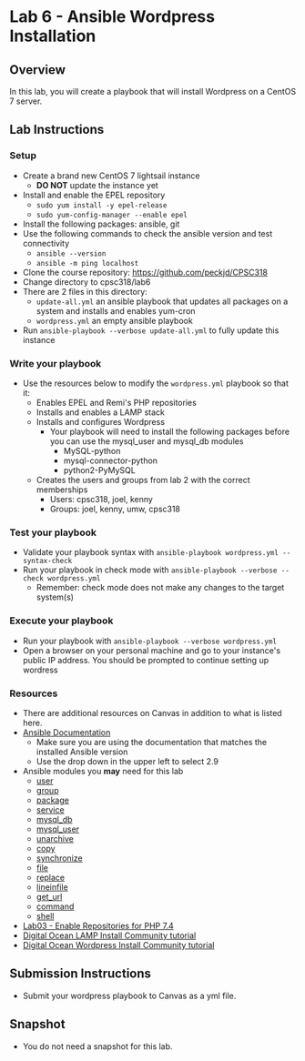 # Lab 6 - Ansible Wordpress Installation

## Overview
In this lab, you will create a playbook that will install Wordpress on a CentOS 7 server. 

## Lab Instructions

### Setup

- Create a brand new CentOS 7 lightsail instance
    - **DO NOT** update the instance yet
- Install and enable the EPEL repository
    - `sudo yum install -y epel-release`
    - `sudo yum-config-manager --enable epel`
- Install the following packages: ansible, git
- Use the following commands to check the ansible version and test connectivity
    - `ansible --version`
    - `ansible -m ping localhost`
- Clone the course repository: https://github.com/peckjd/CPSC318
- Change directory to cpsc318/lab6
- There are 2 files in this directory:
    - `update-all.yml` an ansible playbook that updates all packages on a system and installs and enables yum-cron
    - `wordpress.yml` an empty ansible playbook
- Run `ansible-playbook --verbose update-all.yml` to fully update this instance

### Write your playbook
- Use the resources below to modify the `wordpress.yml` playbook so that it:
    - Enables EPEL and Remi's PHP repositories
    - Installs and enables a LAMP stack
    - Installs and configures Wordpress
        - Your playbook will need to install the following packages before you can use the mysql_user and mysql_db modules
          - MySQL-python
          - mysql-connector-python
          - python2-PyMySQL
    - Creates the users and groups from lab 2 with the correct memberships
        - Users: cpsc318, joel, kenny
        - Groups: joel, kenny, umw, cpsc318

### Test your playbook 
- Validate your playbook syntax with `ansible-playbook wordpress.yml --syntax-check` 
- Run your playbook in check mode with `ansible-playbook --verbose --check wordpress.yml` 
    - Remember: check mode does not make any changes to the target system(s)

### Execute your playbook
- Run your playbook with `ansible-playbook --verbose wordpress.yml` 
- Open a browser on your personal machine and go to your instance's public IP address. You should be prompted to continue setting up wordress

### Resources
- There are additional resources on Canvas in addition to what is listed here.
- [Ansible Documentation](https://docs.ansible.com/ansible/2.9/modules/modules_by_category.html)
    - Make sure you are using the documentation that matches the installed Ansible version 
    - Use the drop down in the upper left to select 2.9
- Ansible modules you **may** need for this lab
    - [user](https://docs.ansible.com/ansible/2.9/modules/user_module.html)
    - [group](https://docs.ansible.com/ansible/2.9/modules/group_module.html)
    - [package](https://docs.ansible.com/ansible/2.9/modules/package_module.html)
    - [service](https://docs.ansible.com/ansible/2.9/modules/service_module.html)
    - [mysql_db](https://docs.ansible.com/ansible/2.9/modules/mysql_db_module.html)
    - [mysql_user](https://docs.ansible.com/ansible/2.9/modules/mysql_user_module.html)
    - [unarchive](https://docs.ansible.com/ansible/2.9/modules/unarchive_module.html)
    - [copy](https://docs.ansible.com/ansible/2.9/modules/copy_module.html)
    - [synchronize](https://docs.ansible.com/ansible/2.9/modules/synchronize_module.html)
    - [file](https://docs.ansible.com/ansible/2.9/modules/file_module.html)
    - [replace](https://docs.ansible.com/ansible/2.9/modules/replace_module.html)
    - [lineinfile](https://docs.ansible.com/ansible/2.9/modules/lineinfile_module.html)
    - [get_url](https://docs.ansible.com/ansible/latest/collections/ansible/builtin/get_url_module.html)
    - [command](https://docs.ansible.com/ansible/2.9/modules/command_module.html)
    - [shell](https://docs.ansible.com/ansible/2.9/modules/shell_module.html)
- [Lab03 - Enable Repositories for PHP 7.4](https://github.com/peckjd/cpsc318/tree/main/lab03#enable-repositories-for-php-74)
- [Digital Ocean LAMP Install Community tutorial](https://www.digitalocean.com/community/tutorials/how-to-install-linux-apache-mysql-php-lamp-stack-on-centos-7)
- [Digital Ocean Wordpress Install Community tutorial](https://www.digitalocean.com/community/tutorials/how-to-install-wordpress-on-centos-7)

## Submission Instructions

- Submit your wordpress playbook to Canvas as a yml file.

## Snapshot

- You do not need a snapshot for this lab.